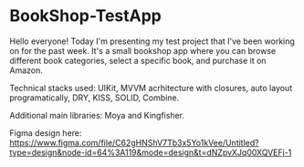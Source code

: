 # BookShop-TestApp
Hello everyone!
Today I'm presenting my test project that I've been working on for the past week. It's a small bookshop app where you can browse different book categories, select a specific book, and purchase it on Amazon.

Technical stacks used: UIKit, MVVM acrhitecture with closures, auto layout programatically, DRY, KISS, SOLID, Combine.

Additional main libraries: Moya and Kingfisher.

Figma design here: https://www.figma.com/file/C62gHNShV7Tb3x5Yo1kVee/Untitled?type=design&node-id=64%3A119&mode=design&t=dNZpvXJq00XQVEFj-1
